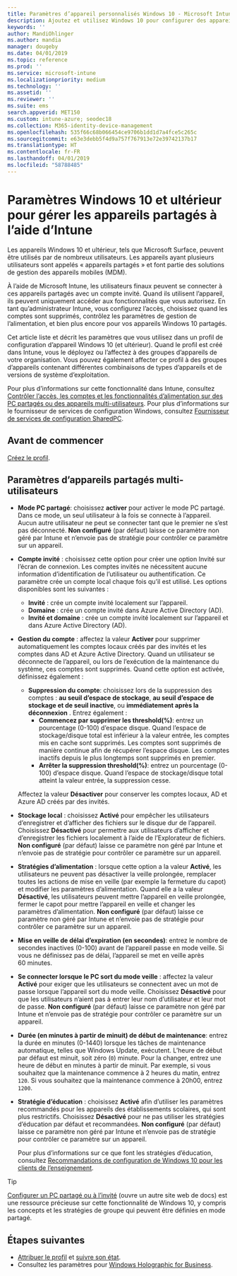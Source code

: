 ```yaml
---
title: Paramètres d’appareil personnalisés Windows 10 - Microsoft Intune - Azure | Microsoft Docs
description: Ajoutez et utilisez Windows 10 pour configurer des appareils qui sont partagés, ou utilisés par plusieurs utilisateurs dans Microsoft Intune. Découvrez la liste de tous les paramètres et leur fonction sur les appareils, notamment Microsoft Surface. Contrôlez les comptes invités, gérez les comptes et supprimez les comptes inactifs, autorisez ou empêchez l’enregistrement dans le stockage local, définissez les options d’alimentation et de mise en veille, choisissez quand les mises à jour sont installées, et utilisez des appareils dans des environnements de formation dans un profil de configuration d’appareil.
keywords: ''
author: MandiOhlinger
ms.author: mandia
manager: dougeby
ms.date: 04/01/2019
ms.topic: reference
ms.prod: ''
ms.service: microsoft-intune
ms.localizationpriority: medium
ms.technology: ''
ms.assetid: ''
ms.reviewer: ''
ms.suite: ems
search.appverid: MET150
ms.custom: intune-azure; seodec18
ms.collection: M365-identity-device-management
ms.openlocfilehash: 535f66c68b066454ce9706b1dd1d7a4fce5c265c
ms.sourcegitcommit: e63e3debb5f4d9a757f767913e72e39742137b17
ms.translationtype: HT
ms.contentlocale: fr-FR
ms.lasthandoff: 04/01/2019
ms.locfileid: "58788485"
---
```

# <a name="windows-10-and-later-settings-to-manage-shared-devices-using-intune"></a>Paramètres Windows 10 et ultérieur pour gérer les appareils partagés à l’aide d’Intune

Les appareils Windows 10 et ultérieur, tels que Microsoft Surface, peuvent être utilisés par de nombreux utilisateurs. Les appareils ayant plusieurs utilisateurs sont appelés « appareils partagés » et font partie des solutions de gestion des appareils mobiles (MDM).

À l’aide de Microsoft Intune, les utilisateurs finaux peuvent se connecter à ces appareils partagés avec un compte invité. Quand ils utilisent l’appareil, ils peuvent uniquement accéder aux fonctionnalités que vous autorisez. En tant qu’administrateur Intune, vous configurez l’accès, choisissez quand les comptes sont supprimés, contrôlez les paramètres de gestion de l’alimentation, et bien plus encore pour vos appareils Windows 10 partagés.

Cet article liste et décrit les paramètres que vous utilisez dans un profil de configuration d’appareil Windows 10 (et ultérieur). Quand le profil est créé dans Intune, vous le déployez ou l’affectez à des groupes d’appareils de votre organisation. Vous pouvez également affecter ce profil à des groupes d’appareils contenant différentes combinaisons de types d’appareils et de versions de système d’exploitation.

Pour plus d’informations sur cette fonctionnalité dans Intune, consultez [Contrôler l’accès, les comptes et les fonctionnalités d’alimentation sur des PC partagés ou des appareils multi-utilisateurs](shared-user-device-settings.md). Pour plus d’informations sur le fournisseur de services de configuration Windows, consultez [Fournisseur de services de configuration SharedPC](https://docs.microsoft.com/windows/client-management/mdm/sharedpc-csp).

## <a name="before-your-begin"></a>Avant de commencer

[Créez le profil](shared-user-device-settings.md).

## <a name="shared-multi-user-device-settings"></a>Paramètres d’appareils partagés multi-utilisateurs

- **Mode PC partagé**: choisissez **activer** pour activer le mode PC partagé. Dans ce mode, un seul utilisateur à la fois se connecte à l’appareil. Aucun autre utilisateur ne peut se connecter tant que le premier ne s’est pas déconnecté. **Non configuré** (par défaut) laisse ce paramètre non géré par Intune et n’envoie pas de stratégie pour contrôler ce paramètre sur un appareil.
- **Compte invité** : choisissez cette option pour créer une option Invité sur l’écran de connexion. Les comptes invités ne nécessitent aucune information d’identification de l’utilisateur ou authentification. Ce paramètre crée un compte local chaque fois qu’il est utilisé. Les options disponibles sont les suivantes :
  - **Invité** : crée un compte invité localement sur l’appareil.
  - **Domaine** : crée un compte invité dans Azure Active Directory (AD).
  - **Invité et domaine** : crée un compte invité localement sur l’appareil et dans Azure Active Directory (AD).
- **Gestion du compte** : affectez la valeur **Activer** pour supprimer automatiquement les comptes locaux créés par des invités et les comptes dans AD et Azure Active Directory. Quand un utilisateur se déconnecte de l’appareil, ou lors de l’exécution de la maintenance du système, ces comptes sont supprimés. Quand cette option est activée, définissez également :
  - **Suppression du compte**: choisissez lors de la suppression des comptes : **au seuil d’espace de stockage**, **au seuil d’espace de stockage et de seuil inactive**, ou **immédiatement après la déconnexion** . Entrez également :
    - **Commencez par supprimer les threshold(%)**: entrez un pourcentage (0-100) d’espace disque. Quand l’espace de stockage/disque total est inférieur à la valeur entrée, les comptes mis en cache sont supprimés. Les comptes sont supprimés de manière continue afin de récupérer l’espace disque. Les comptes inactifs depuis le plus longtemps sont supprimés en premier.
    - **Arrêter la suppression threshold(%)**: entrez un pourcentage (0-100) d’espace disque. Quand l’espace de stockage/disque total atteint la valeur entrée, la suppression cesse.

  Affectez la valeur **Désactiver** pour conserver les comptes locaux, AD et Azure AD créés par des invités.

- **Stockage local** : choisissez **Activé** pour empêcher les utilisateurs d’enregistrer et d’afficher des fichiers sur le disque dur de l’appareil. Choisissez **Désactivé** pour permettre aux utilisateurs d’afficher et d’enregistrer les fichiers localement à l’aide de l’Explorateur de fichiers. **Non configuré** (par défaut) laisse ce paramètre non géré par Intune et n’envoie pas de stratégie pour contrôler ce paramètre sur un appareil.
- **Stratégies d’alimentation** : lorsque cette option a la valeur **Activé**, les utilisateurs ne peuvent pas désactiver la veille prolongée, remplacer toutes les actions de mise en veille (par exemple la fermeture du capot) et modifier les paramètres d’alimentation. Quand elle a la valeur **Désactivé**, les utilisateurs peuvent mettre l’appareil en veille prolongée, fermer le capot pour mettre l’appareil en veille et changer les paramètres d’alimentation. **Non configuré** (par défaut) laisse ce paramètre non géré par Intune et n’envoie pas de stratégie pour contrôler ce paramètre sur un appareil.
- **Mise en veille de délai d’expiration (en secondes)**: entrez le nombre de secondes inactives (0-100) avant de l’appareil passe en mode veille. Si vous ne définissez pas de délai, l’appareil se met en veille après 60 minutes.
- **Se connecter lorsque le PC sort du mode veille** : affectez la valeur **Activé** pour exiger que les utilisateurs se connectent avec un mot de passe lorsque l’appareil sort du mode veille. Choisissez **Désactivé** pour que les utilisateurs n’aient pas à entrer leur nom d’utilisateur et leur mot de passe. **Non configuré** (par défaut) laisse ce paramètre non géré par Intune et n’envoie pas de stratégie pour contrôler ce paramètre sur un appareil.
- **Durée (en minutes à partir de minuit) de début de maintenance**: entrez la durée en minutes (0-1440) lorsque les tâches de maintenance automatique, telles que Windows Update, exécutent. L’heure de début par défaut est minuit, soit zéro (`0`) minute. Pour la changer, entrez une heure de début en minutes à partir de minuit. Par exemple, si vous souhaitez que la maintenance commence à 2 heures du matin, entrez `120`. Si vous souhaitez que la maintenance commence à 20h00, entrez `1200`.
- **Stratégie d’éducation** : choisissez **Activé** afin d’utiliser les paramètres recommandés pour les appareils des établissements scolaires, qui sont plus restrictifs. Choisissez **Désactivé** pour ne pas utiliser les stratégies d’éducation par défaut et recommandées. **Non configuré** (par défaut) laisse ce paramètre non géré par Intune et n’envoie pas de stratégie pour contrôler ce paramètre sur un appareil.

  Pour plus d’informations sur ce que font les stratégies d’éducation, consultez [Recommandations de configuration de Windows 10 pour les clients de l’enseignement](https://docs.microsoft.com/education/windows/configure-windows-for-education).

> [!TIP]
> [Configurer un PC partagé ou à l’invité](https://docs.microsoft.com/windows/configuration/set-up-shared-or-guest-pc) (ouvre un autre site web de docs) est une ressource précieuse sur cette fonctionnalité de Windows 10, y compris les concepts et les stratégies de groupe qui peuvent être définies en mode partagé.

## <a name="next-steps"></a>Étapes suivantes

- [Attribuer le profil](device-profile-assign.md) et [suivre son état](device-profile-monitor.md).
- Consultez les paramètres pour [Windows Holographic for Business](shared-user-device-settings-windows-holographic.md).
